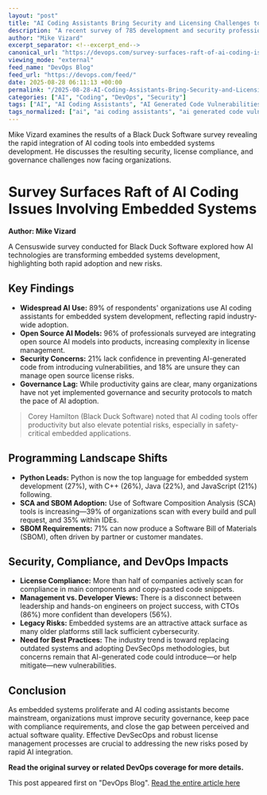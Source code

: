 ```yaml
---
layout: "post"
title: "AI Coding Assistants Bring Security and Licensing Challenges to Embedded Systems"
description: "A recent survey of 785 development and security professionals, conducted by Censuswide for Black Duck Software, highlights widespread adoption of AI coding assistants and open source AI models in embedded systems development. Despite increased productivity, concerns persist around security vulnerabilities, open source license risks, and governance gaps. Python has surpassed C++ as the most popular embedded programming language, and the use of SCA tools and SBOMs is on the rise as organizations work to keep pace with regulatory and customer demands."
author: "Mike Vizard"
excerpt_separator: <!--excerpt_end-->
canonical_url: "https://devops.com/survey-surfaces-raft-of-ai-coding-issues-involving-embedded-systems/?utm_source=rss&utm_medium=rss&utm_campaign=survey-surfaces-raft-of-ai-coding-issues-involving-embedded-systems"
viewing_mode: "external"
feed_name: "DevOps Blog"
feed_url: "https://devops.com/feed/"
date: 2025-08-28 06:11:13 +00:00
permalink: "/2025-08-28-AI-Coding-Assistants-Bring-Security-and-Licensing-Challenges-to-Embedded-Systems.html"
categories: ["AI", "Coding", "DevOps", "Security"]
tags: ["AI", "AI Coding Assistants", "AI Generated Code Vulnerabilities", "AI Security Risks", "Black Duck Software", "Black Duck Software Survey", "C++", "C++ Embedded Programming", "Censuswide Research", "Censuswide Survey", "Coding", "Cybersecurity", "Cybersecurity For Embedded Systems", "Developer VS Management Perspectives.", "DevOps", "Devsecops", "Embedded Systems", "Embedded Systems Security", "Governance", "License Risk", "Open Source AI Models", "Open Source Compliance", "Open Source License Compliance", "Posts", "Python", "Python in Embedded Systems", "SBOM", "SBOM Adoption", "SCA Tools", "Security", "Social Facebook", "Social LinkedIn", "Social X", "Software Bill Of Materials (sbom)", "Software Composition Analysis", "Software Composition Analysis (sca)", "Software Security"]
tags_normalized: ["ai", "ai coding assistants", "ai generated code vulnerabilities", "ai security risks", "black duck software", "black duck software survey", "cplusplus", "cplusplus embedded programming", "censuswide research", "censuswide survey", "coding", "cybersecurity", "cybersecurity for embedded systems", "developer vs management perspectivesdot", "devops", "devsecops", "embedded systems", "embedded systems security", "governance", "license risk", "open source ai models", "open source compliance", "open source license compliance", "posts", "python", "python in embedded systems", "sbom", "sbom adoption", "sca tools", "security", "social facebook", "social linkedin", "social x", "software bill of materials sbom", "software composition analysis", "software composition analysis sca", "software security"]
---
```


Mike Vizard examines the results of a Black Duck Software survey revealing the rapid integration of AI coding tools into embedded systems development. He discusses the resulting security, license compliance, and governance challenges now facing organizations.<!--excerpt_end-->

# Survey Surfaces Raft of AI Coding Issues Involving Embedded Systems

**Author: Mike Vizard**

A Censuswide survey conducted for Black Duck Software explored how AI technologies are transforming embedded systems development, highlighting both rapid adoption and new risks.

## Key Findings

- **Widespread AI Use:** 89% of respondents' organizations use AI coding assistants for embedded system development, reflecting rapid industry-wide adoption.
- **Open Source AI Models:** 96% of professionals surveyed are integrating open source AI models into products, increasing complexity in license management.
- **Security Concerns:** 21% lack confidence in preventing AI-generated code from introducing vulnerabilities, and 18% are unsure they can manage open source license risks.
- **Governance Lag:** While productivity gains are clear, many organizations have not yet implemented governance and security protocols to match the pace of AI adoption.

> Corey Hamilton (Black Duck Software) noted that AI coding tools offer productivity but also elevate potential risks, especially in safety-critical embedded applications.

## Programming Landscape Shifts

- **Python Leads:** Python is now the top language for embedded system development (27%), with C++ (26%), Java (22%), and JavaScript (21%) following.
- **SCA and SBOM Adoption:** Use of Software Composition Analysis (SCA) tools is increasing—39% of organizations scan with every build and pull request, and 35% within IDEs.
- **SBOM Requirements:** 71% can now produce a Software Bill of Materials (SBOM), often driven by partner or customer mandates.

## Security, Compliance, and DevOps Impacts

- **License Compliance:** More than half of companies actively scan for compliance in main components and copy-pasted code snippets.
- **Management vs. Developer Views:** There is a disconnect between leadership and hands-on engineers on project success, with CTOs (86%) more confident than developers (56%).
- **Legacy Risks:** Embedded systems are an attractive attack surface as many older platforms still lack sufficient cybersecurity.
- **Need for Best Practices:** The industry trend is toward replacing outdated systems and adopting DevSecOps methodologies, but concerns remain that AI-generated code could introduce—or help mitigate—new vulnerabilities.

## Conclusion

As embedded systems proliferate and AI coding assistants become mainstream, organizations must improve security governance, keep pace with compliance requirements, and close the gap between perceived and actual software quality. Effective DevSecOps and robust license management processes are crucial to addressing the new risks posed by rapid AI integration.

**Read the original survey or related DevOps coverage for more details.**

This post appeared first on "DevOps Blog". [Read the entire article here](https://devops.com/survey-surfaces-raft-of-ai-coding-issues-involving-embedded-systems/?utm_source=rss&utm_medium=rss&utm_campaign=survey-surfaces-raft-of-ai-coding-issues-involving-embedded-systems)
